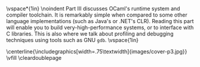 \vspace*{1in}
\noindent Part III discusses OCaml's runtime system and compiler toolchain. It
is remarkably simple when compared to some other language
implementations (such as Java's or .NET's CLR). Reading this part
will enable you to build very-high-performance systems, or to
interface with C libraries. This is also where we talk about
profiling and debugging techniques using tools such as GNU `gdb`.
\vspace{1in}

\centerline{\includegraphics[width=.75\textwidth]{images/cover-p3.jpg}}
\vfill
\cleardoublepage


